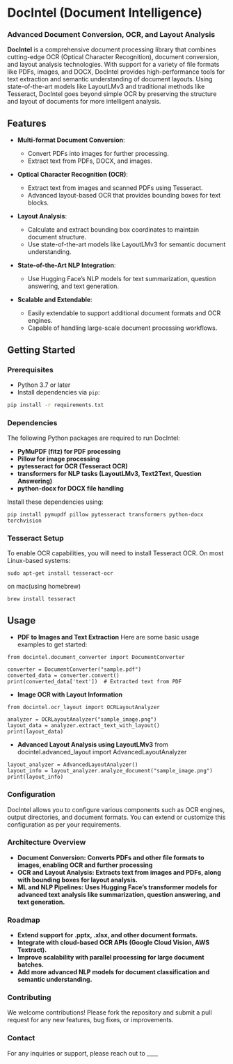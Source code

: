 # **DocIntel (Document Intelligence)**

### **Advanced Document Conversion, OCR, and Layout Analysis**

**DocIntel** is a comprehensive document processing library that combines cutting-edge OCR (Optical Character Recognition), document conversion, and layout analysis technologies. With support for a variety of file formats like PDFs, images, and DOCX, DocIntel provides high-performance tools for text extraction and semantic understanding of document layouts. Using state-of-the-art models like LayoutLMv3 and traditional methods like Tesseract, DocIntel goes beyond simple OCR by preserving the structure and layout of documents for more intelligent analysis.

## **Features**

- **Multi-format Document Conversion**:
    - Convert PDFs into images for further processing.
    - Extract text from PDFs, DOCX, and images.
  
- **Optical Character Recognition (OCR)**:
    - Extract text from images and scanned PDFs using Tesseract.
    - Advanced layout-based OCR that provides bounding boxes for text blocks.
  
- **Layout Analysis**:
    - Calculate and extract bounding box coordinates to maintain document structure.
    - Use state-of-the-art models like LayoutLMv3 for semantic document understanding.
  
- **State-of-the-Art NLP Integration**:
    - Use Hugging Face’s NLP models for text summarization, question answering, and text generation.
  
- **Scalable and Extendable**:
    - Easily extendable to support additional document formats and OCR engines.
    - Capable of handling large-scale document processing workflows.

## **Getting Started**

### **Prerequisites**

- Python 3.7 or later
- Install dependencies via `pip`:

```bash
pip install -r requirements.txt
```

### **Dependencies**
The following Python packages are required to run DocIntel:
- **PyMuPDF (fitz) for PDF processing**
- **Pillow for image processing**
- **pytesseract for OCR (Tesseract OCR)**
- **transformers for NLP tasks (LayoutLMv3, Text2Text, Question Answering)**
- **python-docx for DOCX file handling**

Install these dependencies using:
```
pip install pymupdf pillow pytesseract transformers python-docx torchvision
```
### **Tesseract Setup**
To enable OCR capabilities, you will need to install Tesseract OCR. On most Linux-based systems:
```
sudo apt-get install tesseract-ocr
```

on mac(using homebrew)
```
brew install tesseract
```

## **Usage**
- **PDF to Images and Text Extraction**
Here are some basic usage examples to get started:
```
from docintel.document_converter import DocumentConverter

converter = DocumentConverter("sample.pdf")
converted_data = converter.convert()
print(converted_data['text'])  # Extracted text from PDF
```
- **Image OCR with Layout Information**
```
from docintel.ocr_layout import OCRLayoutAnalyzer

analyzer = OCRLayoutAnalyzer("sample_image.png")
layout_data = analyzer.extract_text_with_layout()
print(layout_data)
```
- **Advanced Layout Analysis using LayoutLMv3**
from docintel.advanced_layout import AdvancedLayoutAnalyzer
```
layout_analyzer = AdvancedLayoutAnalyzer()
layout_info = layout_analyzer.analyze_document("sample_image.png")
print(layout_info)
```
### **Configuration**
DocIntel allows you to configure various components such as OCR engines, output directories, and document formats. You can extend or customize this configuration as per your requirements.

### **Architecture Overview**
- **Document Conversion: Converts PDFs and other file formats to images, enabling OCR and further processing**
- **OCR and Layout Analysis: Extracts text from images and PDFs, along with bounding boxes for layout analysis.**
- **ML and NLP Pipelines: Uses Hugging Face’s transformer models for advanced text analysis like summarization, question answering, and text generation.**

### **Roadmap**
- **Extend support for .pptx, .xlsx, and other document formats.**
- **Integrate with cloud-based OCR APIs (Google Cloud Vision, AWS Textract).**
- **Improve scalability with parallel processing for large document batches.**
- **Add more advanced NLP models for document classification and semantic understanding.**

### **Contributing**
We welcome contributions! Please fork the repository and submit a pull request for any new features, bug fixes, or improvements.

### **Contact**
For any inquiries or support, please reach out to ____
